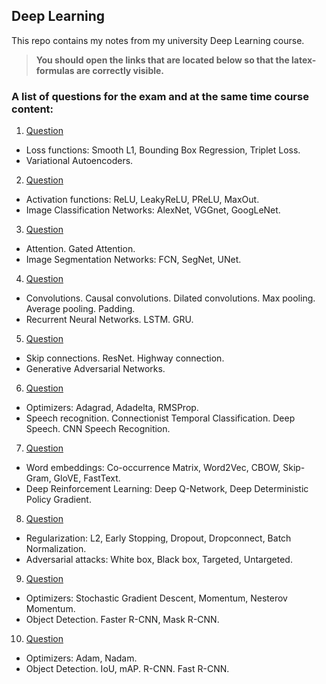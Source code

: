 ## Deep Learning

This repo contains my notes from my university Deep Learning course.
> **You should open the links that are located below so that the latex-formulas are correctly visible.**

### A list of questions for the exam and at the same time course content:

1. [Question](https://htmlpreview.github.io/?https://github.com/natalymr/dl-notes/blob/master/html/question_1.html)
  - Loss functions: Smooth L1, Bounding Box Regression, Triplet Loss.
  - Variational Autoencoders.
2. [Question](https://htmlpreview.github.io/?https://github.com/natalymr/dl-notes/blob/master/html/question_2.html)
  - Activation functions: ReLU, LeakyReLU, PReLU, MaxOut.
  - Image Classification Networks: AlexNet, VGGnet, GoogLeNet.
3. [Question](https://htmlpreview.github.io/?https://github.com/natalymr/dl-notes/blob/master/html/question_3.html)
  - Attention. Gated Attention.
  - Image Segmentation Networks: FCN, SegNet, UNet.
4. [Question](https://htmlpreview.github.io/?https://github.com/natalymr/dl-notes/blob/master/html/question_4.html)
  - Convolutions. Causal convolutions. Dilated convolutions. Max pooling. Average pooling. Padding.
  - Recurrent Neural Networks. LSTM. GRU.
5. [Question](https://htmlpreview.github.io/?https://github.com/natalymr/dl-notes/blob/master/html/question_5.html)
  - Skip connections. ResNet. Highway connection.
  - Generative Adversarial Networks.
6. [Question](https://htmlpreview.github.io/?https://github.com/natalymr/dl-notes/blob/master/html/question_6.html)
  - Optimizers: Adagrad, Adadelta, RMSProp.
  - Speech recognition. Connectionist Temporal Classification. Deep Speech. CNN Speech Recognition.
7. [Question](https://htmlpreview.github.io/?https://github.com/natalymr/dl-notes/blob/master/html/question_7.html)
  - Word embeddings: Co-occurrence Matrix, Word2Vec, CBOW, Skip-Gram, GloVE, FastText.
  - Deep Reinforcement Learning: Deep Q-Network, Deep Deterministic Policy Gradient.
8. [Question](https://htmlpreview.github.io/?https://github.com/natalymr/dl-notes/blob/master/html/question_8.html)
  - Regularization: L2, Early Stopping, Dropout, Dropconnect, Batch Normalization.
  - Adversarial attacks: White box, Black box, Targeted, Untargeted.
9. [Question](https://htmlpreview.github.io/?https://github.com/natalymr/dl-notes/blob/master/html/question_9.html)
  - Optimizers: Stochastic Gradient Descent, Momentum, Nesterov Momentum.
  - Object Detection. Faster R-CNN, Mask R-CNN.
10. [Question](https://htmlpreview.github.io/?https://github.com/natalymr/dl-notes/blob/master/html/question_10.html)
  - Optimizers: Adam, Nadam.
  - Object Detection. IoU, mAP. R-CNN. Fast R-CNN.
